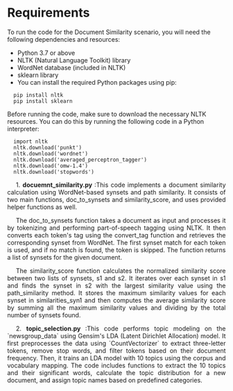 # Requirements
To run the code for the Document Similarity scenario, you will need the following dependencies and resources:

* Python 3.7 or above
* NLTK (Natural Language Toolkit) library
* WordNet database (included in NLTK)
* sklearn library
* You can install the required Python packages using pip:

``` 
  pip install nltk 
  pip install sklearn

``` 
Before running the code, make sure to download the necessary NLTK resources. You can do this by running the following code in a Python interpreter:

``` 
  import nltk
  nltk.download('punkt')
  nltk.download('wordnet')
  nltk.download('averaged_perceptron_tagger')
  nltk.download('omw-1.4')
  nltk.download('stopwords')
```

<div style="text-align: justify; text-indent: 20px;">
1.  <strong>docuemnt_similarity.py </strong> :This code implements a document similarity calculation using WordNet-based synsets and path similarity. It consists of two main functions, doc_to_synsets and similarity_score, and uses provided helper functions as well.

The doc_to_synsets function takes a document as input and processes it by tokenizing and performing part-of-speech tagging using NLTK. It then converts each token's tag using the convert_tag function and retrieves the corresponding synset from WordNet. The first synset match for each token is used, and if no match is found, the token is skipped. The function returns a list of synsets for the given document.

The similarity_score function calculates the normalized similarity score between two lists of synsets, s1 and s2. It iterates over each synset in s1 and finds the synset in s2 with the largest similarity value using the path_similarity method. It stores the maximum similarity values for each synset in similarities_syn1 and then computes the average similarity score by summing all the maximum similarity values and dividing by the total number of synsets found.
</div> 
<div style="text-align: justify; text-indent: 20px;">  
2.  <strong>topic_selection.py  </strong>:This code performs topic modeling on the `newsgroup_data` using Gensim's LDA (Latent Dirichlet Allocation) model. It first preprocesses the data using `CountVectorizer` to extract three-letter tokens, remove stop words, and filter tokens based on their document frequency. Then, it trains an LDA model with 10 topics using the corpus and vocabulary mapping. The code includes functions to extract the 10 topics and their significant words, calculate the topic distribution for a new document, and assign topic names based on predefined categories.
</div>  
